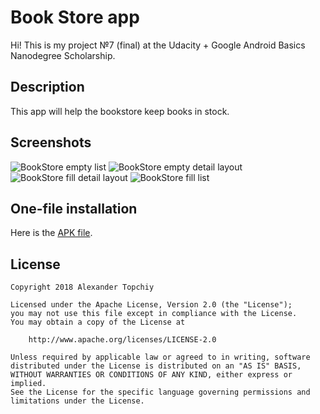 # Book Store app

Hi! This is my project №7 (final) at the Udacity + Google Android Basics Nanodegree Scholarship.

## Description

This app will help the bookstore keep books in stock.

## Screenshots

![BookStore empty list](https://image.ibb.co/bOD76K/Screenshot_2018_08_01_20_58_30_730.png)
![BookStore empty detail layout](https://image.ibb.co/neeVRK/Screenshot_2018_08_01_20_58_51_816.png)
![BookStore fill detail layout](https://image.ibb.co/cL1S6K/Screenshot_2018_08_01_20_59_04_134.png)
![BookStore fill list](https://image.ibb.co/nyCjmK/Screenshot_2018_08_01_20_59_15_025.png)

## One-file installation

Here is the [APK file](https://www.dropbox.com/s/51yoqyqmmwv8x76/BookStore.apk?dl=0).

## License
```
Copyright 2018 Alexander Topchiy

Licensed under the Apache License, Version 2.0 (the "License");
you may not use this file except in compliance with the License.
You may obtain a copy of the License at

    http://www.apache.org/licenses/LICENSE-2.0

Unless required by applicable law or agreed to in writing, software
distributed under the License is distributed on an "AS IS" BASIS,
WITHOUT WARRANTIES OR CONDITIONS OF ANY KIND, either express or implied.
See the License for the specific language governing permissions and
limitations under the License.
